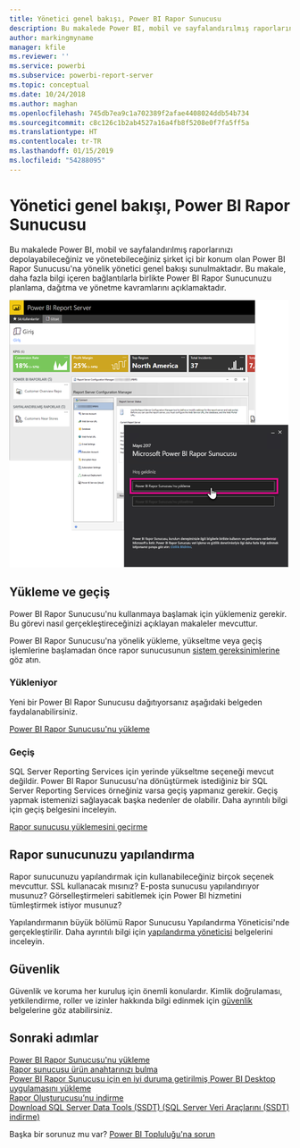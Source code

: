 ```yaml
---
title: Yönetici genel bakışı, Power BI Rapor Sunucusu
description: Bu makalede Power BI, mobil ve sayfalandırılmış raporlarınızı depolayabileceğiniz ve yönetebileceğiniz şirket içi bir konum olan Power BI Rapor Sunucusu'na yönelik yönetici genel bakışı sunulmaktadır.
author: markingmyname
manager: kfile
ms.reviewer: ''
ms.service: powerbi
ms.subservice: powerbi-report-server
ms.topic: conceptual
ms.date: 10/24/2018
ms.author: maghan
ms.openlocfilehash: 745db7ea9c1a702389f2afae4408024ddb54b734
ms.sourcegitcommit: c8c126c1b2ab4527a16a4fb8f5208e0f7fa5ff5a
ms.translationtype: HT
ms.contentlocale: tr-TR
ms.lasthandoff: 01/15/2019
ms.locfileid: "54288095"
---
```

# <a name="admin-overview-power-bi-report-server"></a>Yönetici genel bakışı, Power BI Rapor Sunucusu
Bu makalede Power BI, mobil ve sayfalandırılmış raporlarınızı depolayabileceğiniz ve yönetebileceğiniz şirket içi bir konum olan Power BI Rapor Sunucusu'na yönelik yönetici genel bakışı sunulmaktadır. Bu makale, daha fazla bilgi içeren bağlantılarla birlikte Power BI Rapor Sunucunuzu planlama, dağıtma ve yönetme kavramlarını açıklamaktadır.

![](media/admin-handbook-overview/admin-handbook.png)



## <a name="installing-and-migration"></a>Yükleme ve geçiş
Power BI Rapor Sunucusu'nu kullanmaya başlamak için yüklemeniz gerekir. Bu görevi nasıl gerçekleştireceğinizi açıklayan makaleler mevcuttur.

Power BI Rapor Sunucusu'na yönelik yükleme, yükseltme veya geçiş işlemlerine başlamadan önce rapor sunucusunun [sistem gereksinimlerine](system-requirements.md) göz atın.

### <a name="installing"></a>Yükleniyor
Yeni bir Power BI Rapor Sunucusu dağıtıyorsanız aşağıdaki belgeden faydalanabilirsiniz. 

[Power BI Rapor Sunucusu'nu yükleme](install-report-server.md)

### <a name="migration"></a>Geçiş
SQL Server Reporting Services için yerinde yükseltme seçeneği mevcut değildir. Power BI Rapor Sunucusu'na dönüştürmek istediğiniz bir SQL Server Reporting Services örneğiniz varsa geçiş yapmanız gerekir. Geçiş yapmak istemenizi sağlayacak başka nedenler de olabilir. Daha ayrıntılı bilgi için geçiş belgesini inceleyin.

[Rapor sunucusu yüklemesini geçirme](migrate-report-server.md)

## <a name="configuring-your-report-server"></a>Rapor sunucunuzu yapılandırma
Rapor sunucunuzu yapılandırmak için kullanabileceğiniz birçok seçenek mevcuttur. SSL kullanacak mısınız? E-posta sunucusu yapılandırıyor musunuz? Görselleştirmeleri sabitlemek için Power BI hizmetini tümleştirmek istiyor musunuz?

Yapılandırmanın büyük bölümü Rapor Sunucusu Yapılandırma Yöneticisi'nde gerçekleştirilir. Daha ayrıntılı bilgi için [yapılandırma yöneticisi](https://docs.microsoft.com/sql/reporting-services/install-windows/reporting-services-configuration-manager-native-mode) belgelerini inceleyin.

## <a name="security"></a>Güvenlik
Güvenlik ve koruma her kuruluş için önemli konulardır. Kimlik doğrulaması, yetkilendirme, roller ve izinler hakkında bilgi edinmek için [güvenlik](https://docs.microsoft.com/sql/reporting-services/security/reporting-services-security-and-protection) belgelerine göz atabilirsiniz.

## <a name="next-steps"></a>Sonraki adımlar
[Power BI Rapor Sunucusu'nu yükleme](install-report-server.md)  
[Rapor sunucusu ürün anahtarınızı bulma](find-product-key.md)  
[Power BI Rapor Sunucusu için en iyi duruma getirilmiş Power BI Desktop uygulamasını yükleme](install-powerbi-desktop.md)  
[Rapor Oluşturucusu’nu indirme](https://www.microsoft.com/download/details.aspx?id=53613)  
[Download SQL Server Data Tools (SSDT) (SQL Server Veri Araçlarını (SSDT) indirme)](http://go.microsoft.com/fwlink/?LinkID=616714)

Başka bir sorunuz mu var? [Power BI Topluluğu'na sorun](https://community.powerbi.com/)

